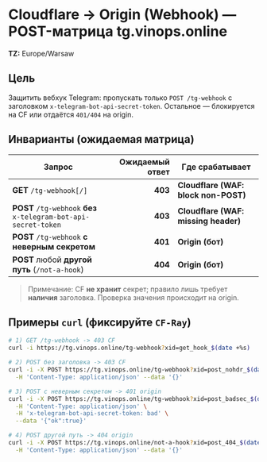 # Cloudflare → Origin (Webhook) — POST-матрица tg.vinops.online

**TZ:** Europe/Warsaw

## Цель
Защитить вебхук Telegram: пропускать только `POST /tg-webhook` с заголовком
`x-telegram-bot-api-secret-token`. Остальное — блокируется на CF или отдаётся
`401/404` на origin.

## Инварианты (ожидаемая матрица)
| Запрос | Ожидаемый ответ | Где срабатывает |
|---|---:|---|
| **GET** `/tg-webhook[/]` | **403** | **Cloudflare (WAF: block non-POST)** |
| **POST** `/tg-webhook` **без** `x-telegram-bot-api-secret-token` | **403** | **Cloudflare (WAF: missing header)** |
| **POST** `/tg-webhook` **с неверным секретом** | **401** | **Origin (бот)** |
| **POST** любой **другой путь** (`/not-a-hook`) | **404** | **Origin (бот)** |

> Примечание: CF **не хранит** секрет; правило лишь требует **наличия** заголовка.
Проверка значения происходит на origin.

## Примеры `curl` (фиксируйте `CF-Ray`)
```bash
# 1) GET /tg-webhook -> 403 CF
curl -i https://tg.vinops.online/tg-webhook?xid=get_hook_$(date +%s)

# 2) POST без заголовка -> 403 CF
curl -i -X POST https://tg.vinops.online/tg-webhook?xid=post_nohdr_$(date +%s) \
  -H 'Content-Type: application/json' --data '{}'

# 3) POST с неверным секретом -> 401 origin
curl -i -X POST https://tg.vinops.online/tg-webhook?xid=post_badsec_$(date +%s) \
  -H 'Content-Type: application/json' \
  -H 'x-telegram-bot-api-secret-token: bad' \
  --data '{"ok":true}'

# 4) POST другой путь -> 404 origin
curl -i -X POST https://tg.vinops.online/not-a-hook?xid=post_404_$(date +%s) \
  -H 'Content-Type: application/json' --data '{}'

